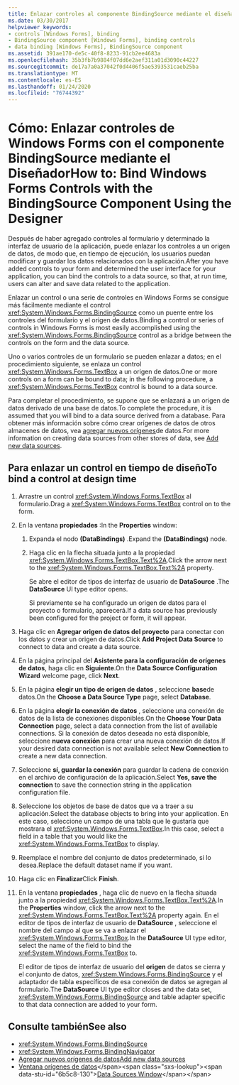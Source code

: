```yaml
---
title: Enlazar controles al componente BindingSource mediante el diseñador
ms.date: 03/30/2017
helpviewer_keywords:
- controls [Windows Forms], binding
- BindingSource component [Windows Forms], binding controls
- data binding [Windows Forms], BindingSource component
ms.assetid: 391ae170-de5c-40f8-8233-91cb2ee4683a
ms.openlocfilehash: 35b3fb7b9884f07dd6e2aef311a01d3090c44227
ms.sourcegitcommit: de17a7a0a37042f0d4406f5ae5393531caeb25ba
ms.translationtype: MT
ms.contentlocale: es-ES
ms.lasthandoff: 01/24/2020
ms.locfileid: "76744392"
---
```

# <a name="how-to-bind-windows-forms-controls-with-the-bindingsource-component-using-the-designer"></a><span data-ttu-id="6b5c8-102">Cómo: Enlazar controles de Windows Forms con el componente BindingSource mediante el Diseñador</span><span class="sxs-lookup"><span data-stu-id="6b5c8-102">How to: Bind Windows Forms Controls with the BindingSource Component Using the Designer</span></span>
<span data-ttu-id="6b5c8-103">Después de haber agregado controles al formulario y determinado la interfaz de usuario de la aplicación, puede enlazar los controles a un origen de datos, de modo que, en tiempo de ejecución, los usuarios puedan modificar y guardar los datos relacionados con la aplicación.</span><span class="sxs-lookup"><span data-stu-id="6b5c8-103">After you have added controls to your form and determined the user interface for your application, you can bind the controls to a data source, so that, at run time, users can alter and save data related to the application.</span></span>

 <span data-ttu-id="6b5c8-104">Enlazar un control o una serie de controles en Windows Forms se consigue más fácilmente mediante el control <xref:System.Windows.Forms.BindingSource> como un puente entre los controles del formulario y el origen de datos.</span><span class="sxs-lookup"><span data-stu-id="6b5c8-104">Binding a control or series of controls in Windows Forms is most easily accomplished using the <xref:System.Windows.Forms.BindingSource> control as a bridge between the controls on the form and the data source.</span></span>

 <span data-ttu-id="6b5c8-105">Uno o varios controles de un formulario se pueden enlazar a datos; en el procedimiento siguiente, se enlaza un control <xref:System.Windows.Forms.TextBox> a un origen de datos.</span><span class="sxs-lookup"><span data-stu-id="6b5c8-105">One or more controls on a form can be bound to data; in the following procedure, a <xref:System.Windows.Forms.TextBox> control is bound to a data source.</span></span>

 <span data-ttu-id="6b5c8-106">Para completar el procedimiento, se supone que se enlazará a un origen de datos derivado de una base de datos.</span><span class="sxs-lookup"><span data-stu-id="6b5c8-106">To complete the procedure, it is assumed that you will bind to a data source derived from a database.</span></span> <span data-ttu-id="6b5c8-107">Para obtener más información sobre cómo crear orígenes de datos de otros almacenes de datos, vea [agregar nuevos orígenes](/visualstudio/data-tools/add-new-data-sources)de datos.</span><span class="sxs-lookup"><span data-stu-id="6b5c8-107">For more information on creating data sources from other stores of data, see [Add new data sources](/visualstudio/data-tools/add-new-data-sources).</span></span>

## <a name="to-bind-a-control-at-design-time"></a><span data-ttu-id="6b5c8-108">Para enlazar un control en tiempo de diseño</span><span class="sxs-lookup"><span data-stu-id="6b5c8-108">To bind a control at design time</span></span>

1. <span data-ttu-id="6b5c8-109">Arrastre un control <xref:System.Windows.Forms.TextBox> al formulario.</span><span class="sxs-lookup"><span data-stu-id="6b5c8-109">Drag a <xref:System.Windows.Forms.TextBox> control on to the form.</span></span>

2. <span data-ttu-id="6b5c8-110">En la ventana **propiedades** :</span><span class="sxs-lookup"><span data-stu-id="6b5c8-110">In the **Properties** window:</span></span>

    1. <span data-ttu-id="6b5c8-111">Expanda el nodo **(DataBindings)** .</span><span class="sxs-lookup"><span data-stu-id="6b5c8-111">Expand the **(DataBindings)** node.</span></span>

    2. <span data-ttu-id="6b5c8-112">Haga clic en la flecha situada junto a la propiedad <xref:System.Windows.Forms.TextBox.Text%2A>.</span><span class="sxs-lookup"><span data-stu-id="6b5c8-112">Click the arrow next to the <xref:System.Windows.Forms.TextBox.Text%2A> property.</span></span>

         <span data-ttu-id="6b5c8-113">Se abre el editor de tipos de interfaz de usuario de **DataSource** .</span><span class="sxs-lookup"><span data-stu-id="6b5c8-113">The **DataSource** UI type editor opens.</span></span>

         <span data-ttu-id="6b5c8-114">Si previamente se ha configurado un origen de datos para el proyecto o formulario, aparecerá.</span><span class="sxs-lookup"><span data-stu-id="6b5c8-114">If a data source has previously been configured for the project or form, it will appear.</span></span>

3. <span data-ttu-id="6b5c8-115">Haga clic en **Agregar origen de datos del proyecto** para conectar con los datos y crear un origen de datos.</span><span class="sxs-lookup"><span data-stu-id="6b5c8-115">Click **Add Project Data Source** to connect to data and create a data source.</span></span>

4. <span data-ttu-id="6b5c8-116">En la página principal del **Asistente para la configuración de orígenes de datos**, haga clic en **Siguiente**.</span><span class="sxs-lookup"><span data-stu-id="6b5c8-116">On the **Data Source Configuration Wizard** welcome page, click **Next**.</span></span>

5. <span data-ttu-id="6b5c8-117">En la página **elegir un tipo de origen de datos** , seleccione **base**de datos.</span><span class="sxs-lookup"><span data-stu-id="6b5c8-117">On the **Choose a Data Source Type** page, select **Database**.</span></span>

6. <span data-ttu-id="6b5c8-118">En la página **elegir la conexión de datos** , seleccione una conexión de datos de la lista de conexiones disponibles.</span><span class="sxs-lookup"><span data-stu-id="6b5c8-118">On the **Choose Your Data Connection** page, select a data connection from the list of available connections.</span></span> <span data-ttu-id="6b5c8-119">Si la conexión de datos deseada no está disponible, seleccione **nueva conexión** para crear una nueva conexión de datos.</span><span class="sxs-lookup"><span data-stu-id="6b5c8-119">If your desired data connection is not available select **New Connection** to create a new data connection.</span></span>

7. <span data-ttu-id="6b5c8-120">Seleccione **sí, guardar la conexión** para guardar la cadena de conexión en el archivo de configuración de la aplicación.</span><span class="sxs-lookup"><span data-stu-id="6b5c8-120">Select **Yes, save the connection** to save the connection string in the application configuration file.</span></span>

8. <span data-ttu-id="6b5c8-121">Seleccione los objetos de base de datos que va a traer a su aplicación.</span><span class="sxs-lookup"><span data-stu-id="6b5c8-121">Select the database objects to bring into your application.</span></span> <span data-ttu-id="6b5c8-122">En este caso, seleccione un campo de una tabla que le gustaría que mostrara el <xref:System.Windows.Forms.TextBox>.</span><span class="sxs-lookup"><span data-stu-id="6b5c8-122">In this case, select a field in a table that you would like the <xref:System.Windows.Forms.TextBox> to display.</span></span>

9. <span data-ttu-id="6b5c8-123">Reemplace el nombre del conjunto de datos predeterminado, si lo desea.</span><span class="sxs-lookup"><span data-stu-id="6b5c8-123">Replace the default dataset name if you want.</span></span>

10. <span data-ttu-id="6b5c8-124">Haga clic en **Finalizar**</span><span class="sxs-lookup"><span data-stu-id="6b5c8-124">Click **Finish**.</span></span>

11. <span data-ttu-id="6b5c8-125">En la ventana **propiedades** , haga clic de nuevo en la flecha situada junto a la propiedad <xref:System.Windows.Forms.TextBox.Text%2A>.</span><span class="sxs-lookup"><span data-stu-id="6b5c8-125">In the **Properties** window, click the arrow next to the <xref:System.Windows.Forms.TextBox.Text%2A> property again.</span></span> <span data-ttu-id="6b5c8-126">En el editor de tipos de interfaz de usuario de **DataSource** , seleccione el nombre del campo al que se va a enlazar el <xref:System.Windows.Forms.TextBox>.</span><span class="sxs-lookup"><span data-stu-id="6b5c8-126">In the **DataSource** UI type editor, select the name of the field to bind the <xref:System.Windows.Forms.TextBox> to.</span></span>

     <span data-ttu-id="6b5c8-127">El editor de tipos de interfaz de usuario del **origen** de datos se cierra y el conjunto de datos, <xref:System.Windows.Forms.BindingSource> y el adaptador de tabla específicos de esa conexión de datos se agregan al formulario.</span><span class="sxs-lookup"><span data-stu-id="6b5c8-127">The **DataSource** UI type editor closes and the data set, <xref:System.Windows.Forms.BindingSource> and table adapter specific to that data connection are added to your form.</span></span>

## <a name="see-also"></a><span data-ttu-id="6b5c8-128">Consulte también</span><span class="sxs-lookup"><span data-stu-id="6b5c8-128">See also</span></span>

- <xref:System.Windows.Forms.BindingSource>
- <xref:System.Windows.Forms.BindingNavigator>
- [<span data-ttu-id="6b5c8-129">Agregar nuevos orígenes de datos</span><span class="sxs-lookup"><span data-stu-id="6b5c8-129">Add new data sources</span></span>](/visualstudio/data-tools/add-new-data-sources)
- <span data-ttu-id="6b5c8-130">[Ventana orígenes de datos](https://docs.microsoft.com/previous-versions/visualstudio/visual-studio-2013/6ckyxa83(v=vs.120))</span><span class="sxs-lookup"><span data-stu-id="6b5c8-130">[Data Sources Window](https://docs.microsoft.com/previous-versions/visualstudio/visual-studio-2013/6ckyxa83(v=vs.120))</span></span>
